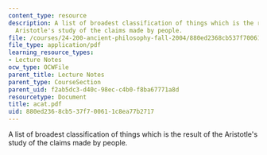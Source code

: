 ```yaml
---
content_type: resource
description: A list of broadest classification of things which is the result of the
  Aristotle's study of the claims made by people.
file: /courses/24-200-ancient-philosophy-fall-2004/880ed2368cb537f700611c8ea77b2717_acat.pdf
file_type: application/pdf
learning_resource_types:
- Lecture Notes
ocw_type: OCWFile
parent_title: Lecture Notes
parent_type: CourseSection
parent_uid: f2ab5dc3-d40c-98ec-c4b0-f8ba67771a8d
resourcetype: Document
title: acat.pdf
uid: 880ed236-8cb5-37f7-0061-1c8ea77b2717
---
```

A list of broadest classification of things which is the result of the Aristotle's study of the claims made by people.

